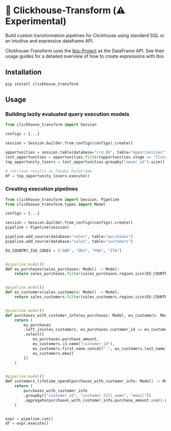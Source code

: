 # 🏡 Clickhouse-Transform (⚠️ Experimental)


Build custom transformation pipelines for Clickhouse using standard SQL or an intuitive and expressive dataframe API.

Clickhouse-Transform uses the [Ibis-Project](https://ibis-project.org/docs/3.0.2/ibis-for-sql-programmers/) as the
DataFrame API. See their usage guides for a detailed overview of how to create expressions with Ibis.

## Installation

```shell
pip install clickhouse_transform
```

## Usage

### Building lazily evaluated query execution models

```python
from clickhouse_transform import Session

configs = {...}

session = Session.builder.from_configs(configs).create()

opportunities = session.table(database="crm_db", table="opportunities")
lost_opportunities = opportunities.filter(opportunities.stage == "Closed: lost")
top_opportunity_losers = lost_opportunities.groupby("owner_id").size()

# retrieve results as Pandas DataFrame
df = top_opportunity_losers.execute()
```

### Creating execution pipelines

```python
from clickhouse_transform import Session, Pipeline
from clickhouse_transform.types import Model

configs = {...}

session = Session.builder.from_configs(configs).create()
pipeline = Pipeline(session)

pipeline.add_source(database="sales", table="purchases")
pipeline.add_source(database="sales", table="customers")

EU_COUNTRY_ISO_CODES = ["GBR", "DEU", "FRA", "ITA"]


@pipeline.model()
def eu_purchases(sales_purchases: Model) -> Model:
    return sales_purchases.filter(sales_purchases.region.isin(EU_COUNTRY_ISO_CODES))


@pipeline.model()
def eu_customers(sales_customers: Model) -> Model:
    return sales_customers.filter(sales_customers.region.isin(EU_COUNTRY_ISO_CODES))


@pipeline.model()
def purchases_with_customer_info(eu_purchases: Model, eu_customers: Model) -> Model:
    return (
        eu_purchases
        .left_join(eu_customers, eu_purchases.customer_id == eu_customers.id)
        .select([
            eu_purchases.purchase_amount,
            eu_customers.id.name("customer_id"),
            eu_customers.first_name.concat(" ", eu_customers.last_name).name("customer_full_name"),
            eu_customers.email
        ])
    )


@pipeline.model()
def customers_lifetime_spend(purchases_with_customer_info: Model) -> Model:
    return (
        purchases_with_customer_info
        .groupby(["customer_id", "customer_full_name", "email"])
        .aggregate(purchases_with_customer_info.purchase_amount.sum().name("lifetime_spend"))
    )


expr = pipeline.run()
df = expr.execute()
```

